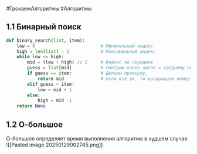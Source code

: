 ---
---
#ГрокаемАлгоритмы #Алгоритмы
## 1.1 Бинарный поиск
``` Python
def binary_search(list, item):
    low = 0                         # Минимальный индекс
    high = len(list) - 1            # Максимальный индекс
    while low <= high:              
        mid = (low + high) // 2     # Индекс по середине
        guess = list[mid]           # Смотрим какое число = среднему индексу
        if guess == item:           # Делаем проверку,
            return mid              # если всё ок, то возвращаем номер индекса
        elif guess < item:          
            low = mid + 1           
        else:
            high = mid -1           
    return None
```
## 1.2 О-большое
О-большое определяет время выполнения алгоритма в худшем случае.
![[Pasted image 20250129002745.png]]
